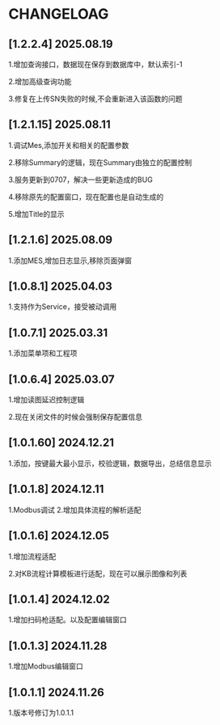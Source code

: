 # CHANGELOAG

 ## [1.2.2.4] 2025.08.19

1.增加查询接口，数据现在保存到数据库中，默认索引-1

2.增加高级查询功能

3.修复在上传SN失败的时候,不会重新进入该函数的问题

 ## [1.2.1.15] 2025.08.11

1.调试Mes,添加开关和相关的配置参数

2.移除Summary的逻辑，现在Summary由独立的配置控制

3.服务更新到0707，解决一些更新造成的BUG

4.移除原先的配置窗口，现在配置也是自动生成的

5.增加Title的显示

 ## [1.2.1.6] 2025.08.09

1.添加MES,增加日志显示,移除页面弹窗

 ## [1.0.8.1] 2025.04.03
 
 1.支持作为Service，接受被动调用

 ## [1.0.7.1] 2025.03.31
 
 1.添加菜单项和工程项

 ## [1.0.6.4] 2025.03.07

 1.增加读图延迟控制逻辑

 2.现在关闭文件的时候会强制保存配置信息

## [1.0.1.60] 2024.12.21

1.添加，按键最大最小显示，校验逻辑，数据导出，总结信息显示

## [1.0.1.8] 2024.12.11

1.Modbus调试
2.增加具体流程的解析适配

## [1.0.1.6] 2024.12.05

1.增加流程适配

2.对KB流程计算模板进行适配，现在可以展示图像和列表

## [1.0.1.4] 2024.12.02

1.增加扫码枪适配。以及配置编辑窗口

## [1.0.1.3] 2024.11.28

1.增加Modbus编辑窗口

## [1.0.1.1] 2024.11.26

1.版本号修订为1.0.1.1